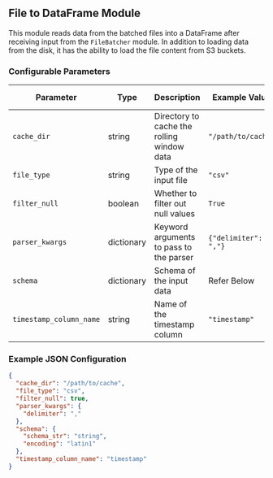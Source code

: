 <!--
SPDX-FileCopyrightText: Copyright (c) 2022-2024, NVIDIA CORPORATION & AFFILIATES. All rights reserved.
SPDX-License-Identifier: Apache-2.0

Licensed under the Apache License, Version 2.0 (the "License");
you may not use this file except in compliance with the License.
You may obtain a copy of the License at

http://www.apache.org/licenses/LICENSE-2.0

Unless required by applicable law or agreed to in writing, software
distributed under the License is distributed on an "AS IS" BASIS,
WITHOUT WARRANTIES OR CONDITIONS OF ANY KIND, either express or implied.
See the License for the specific language governing permissions and
limitations under the License.
-->

## File to DataFrame Module

This module reads data from the batched files into a DataFrame after receiving input from the `FileBatcher` module. In
addition to loading data from the disk, it has the ability to load the file content from S3 buckets.

### Configurable Parameters

| Parameter               | Type       | Description                                | Example Value        | Default Value |
|-------------------------|------------|--------------------------------------------|----------------------|---------------|
| `cache_dir`             | string     | Directory to cache the rolling window data | `"/path/to/cache"`     | `-`           |
| `file_type`             | string     | Type of the input file                     | `"csv"`                | `"JSON"`      |
| `filter_null`           | boolean    | Whether to filter out null values          | `True`                 | `False`       |
| `parser_kwargs`         | dictionary | Keyword arguments to pass to the parser    | `{"delimiter": ","}`   | `-`           |
| `schema`                | dictionary | Schema of the input data                   | Refer Below            | `-`           |
| `timestamp_column_name` | string     | Name of the timestamp column               | `"timestamp"`          | `-`           |

### Example JSON Configuration

```json
{
  "cache_dir": "/path/to/cache",
  "file_type": "csv",
  "filter_null": true,
  "parser_kwargs": {
    "delimiter": ","
  },
  "schema": {
    "schema_str": "string",
    "encoding": "latin1"
  },
  "timestamp_column_name": "timestamp"
}
```
